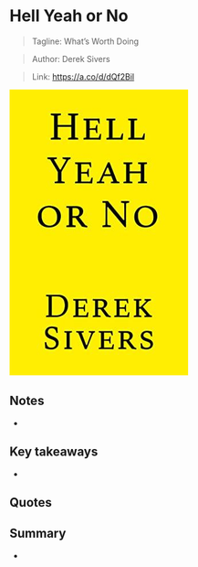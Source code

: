 # Hell Yeah or No

>Tagline: What’s Worth Doing

>Author: Derek Sivers

>Link: https://a.co/d/dQf2Bil

![book - hell yeah or no.jpg](docs/Essential%20Reads/assets/book%20-%20hell%20yeah%20or%20no.jpg)

## Notes

- 

## Key takeaways

- 

## Quotes


## Summary

-